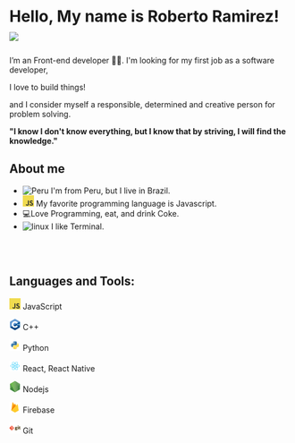 # Hello, My name is Roberto Ramirez! <img src="https://media.giphy.com/media/hvRJCLFzcasrR4ia7z/giphy.gif" width="25px">

<p>I’m an Front-end developer 🧑‍💻. 
I'm looking for my first job as a software developer, <p/>
<p>I love to build things!<p/>
<p>and I consider myself a responsible, determined and creative person for problem solving. <p/>

**"I know I don't know everything, but I know that by striving, I will find the knowledge."**

## About me

* <img width="16" src="https://www.flaticon.com/svg/vstatic/svg/197/197563.svg?token=exp=1617507718~hmac=f375f626251fccf7e182ccb257246291" alt="Peru" /> I'm from Peru, but I live in Brazil.
* <img height="20" src="https://raw.githubusercontent.com/github/explore/80688e429a7d4ef2fca1e82350fe8e3517d3494d/topics/javascript/javascript.png"> My favorite programming language is Javascript.
* 💻Love Programming, eat, and drink Coke.
* <img width="20" src="https://www.flaticon.com/svg/vstatic/svg/226/226772.svg?token=exp=1617509136~hmac=2f8a3c5d916a9ca7448b23c82ef39cb0" alt="linux"/> I like Terminal.

<br>
<br>

## Languages and Tools: 

<p><img height="20" src="https://raw.githubusercontent.com/github/explore/80688e429a7d4ef2fca1e82350fe8e3517d3494d/topics/javascript/javascript.png"> JavaScript<p/>
<p><img height="20" src="https://raw.githubusercontent.com/github/explore/80688e429a7d4ef2fca1e82350fe8e3517d3494d/topics/cpp/cpp.png"> C++ <p/>
<p><img height="20" src="https://raw.githubusercontent.com/github/explore/80688e429a7d4ef2fca1e82350fe8e3517d3494d/topics/python/python.png"> Python <p/>
<p><img height="20" src="https://raw.githubusercontent.com/github/explore/80688e429a7d4ef2fca1e82350fe8e3517d3494d/topics/react/react.png"> React, React Native<p/>
<p><img height="20" src="https://raw.githubusercontent.com/github/explore/80688e429a7d4ef2fca1e82350fe8e3517d3494d/topics/nodejs/nodejs.png"> Nodejs <p/>
<p><img height="20" src="https://raw.githubusercontent.com/github/explore/80688e429a7d4ef2fca1e82350fe8e3517d3494d/topics/firebase/firebase.png"> Firebase <p/>
<p><img height="20" src="https://raw.githubusercontent.com/github/explore/80688e429a7d4ef2fca1e82350fe8e3517d3494d/topics/git/git.png"> Git <p/>




